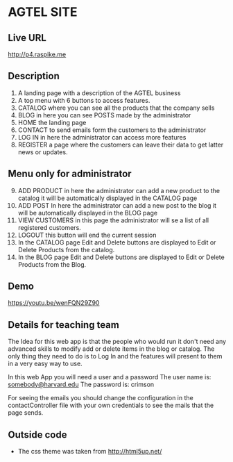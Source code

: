 # AGTEL SITE

## Live URL
<http://p4.raspike.me>

## Description
1.  A landing page with a description of the AGTEL business
2.  A top menu with 6 buttons to access features.
3.  CATALOG where you can see all the products that the company sells
4.  BLOG in here you can see POSTS made by the administrator
5.  HOME the landing page
6.  CONTACT to send emails form the customers to the administrator
7.  LOG IN in here the administrator can access more features
8.  REGISTER a page where the customers can leave their data to get latter
    news or updates.
## Menu only for administrator
9.  ADD PRODUCT in here the administrator can add a new product to the catalog
    it will be automatically displayed in the CATALOG page
10. ADD POST In here the administrator can add a new post to the blog
    it will be automatically displayed in the BLOG page
11. VIEW CUSTOMERS in this page the administrator will se a list of all
    registered customers.
12. LOGOUT this button will end the current session
13. In the CATALOG page Edit and Delete buttons are displayed to Edit or Delete
    Products from the catalog.
14. In the BLOG page Edit and Delete buttons are displayed to Edit or Delete
    Products from the Blog.

## Demo
<https://youtu.be/wenFQN29Z90>

## Details for teaching team
The Idea for this web app is that the people who would run it don't need any advanced
skills to modify add or delete items in the blog or catalog. The only thing they
need to do is to Log In  and the features will present to them in a very easy way
to use.

In this web App you will need a user and a password
The user name is:  somebody@harvard.edu
The password is: crimson

For seeing the emails you should change the configuration in the contactController
file with your own credentials to see the mails that the page sends.



## Outside code
* The css theme was taken from http://html5up.net/
